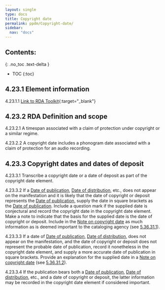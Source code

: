 ```yaml
---
layout: single
type: docs
title: Copyright date
permalink: ppdm/Copyright-date/
sidebar:
  nav: "docs"
---
```


## Contents:
{: .no_toc .text-delta }

- TOC
{:toc}

## 4.23.1 Element information

<a name="4.23.1.1">4.23.1.1</a> [Link to RDA Toolkit](https://beta.rdatoolkit.org/Content/Index?externalId=en-US_ala-452cb3af-3c8e-3c20-8d59-2362ad325a09){:target="_blank"}

## 4.23.2 RDA Definition and scope

<a name="4.23.2.1">4.23.2.1</a> A timespan associated with a claim of protection under copyright or a similar regime.

<a name="4.23.2.2">4.23.2.2</a> A copyright date includes a phonogram date associated with a claim of protection for an audio recording.


## 4.23.3 Copyright dates and dates of deposit 

<a name="4.23.3.1">4.23.3.1</a> Transcribe a copyright date or a date of deposit as part of the copyright date element.

<a name="4.23.3.2">4.23.3.2</a> If a [Date of publication](/DCRMR/ppdm/Date-of-publication/), [Date of distribution](/DCRMR/ppdm/Date-of-publication/), etc., does not appear on the manifestation and it is likely that the date of copyright or deposit represents the [Date of publication](/DCRMR/ppdm/Date-of-publication/), supply the date in square brackets as the [Date of publication](/DCRMR/ppdm/Date-of-publication/). Include a question mark if the supplied date is conjectural and record the copyright date in the copyright date element. Make a note to indicate that the basis for the supplied date is the date of copyright or deposit. Include in the [Note on copyright date](/DCRMR/ppdm/Note-on-copyright-date/) as much information as is deemed important to the cataloging agency (see [5.36.31.1](/DCRMR/ppdm/Note-on-copyright-date/#5.36.31.1)). 

<a name="4.23.3.3">4.23.3.3</a> If a date of [Date of publication](/DCRMR/ppdm/Date-of-publication/), [Date of distribution](/DCRMR/ppdm/Date-of-publication/), does not appear on the manifestation, and the date of copyright or deposit does not represent the probable date of publication, record it nonetheless in the copyright date element, and supply a more accurate date of publication in square brackets. Provide an explanation for the supplied date in a [Note on copyright date](/DCRMR/ppdm/Note-on-copyright-date/) (see [5.36.31.2](/DCRMR/ppdm/Note-on-copyright-date/#5.36.31.2)).

<a name="4.23.3.4">4.23.3.4</a> If the publication bears both a [Date of publication](/DCRMR/ppdm/Date-of-publication/), [Date of distribution](/DCRMR/ppdm/Date-of-publication/), etc., and a date of copyright or deposit, the latter information may be recorded in the copyright date element if considered important.